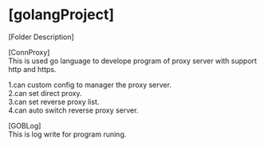 # [golangProject]  

[Folder Description]  

[ConnProxy]  
This is used go language to develope program of proxy server with support http and https. 

1.can custom config to manager the proxy server.  
2.can set direct proxy.  
3.can set reverse proxy list.  
4.can auto switch reverse proxy server.  


[GOBLog]  
This is log write for program runing.
